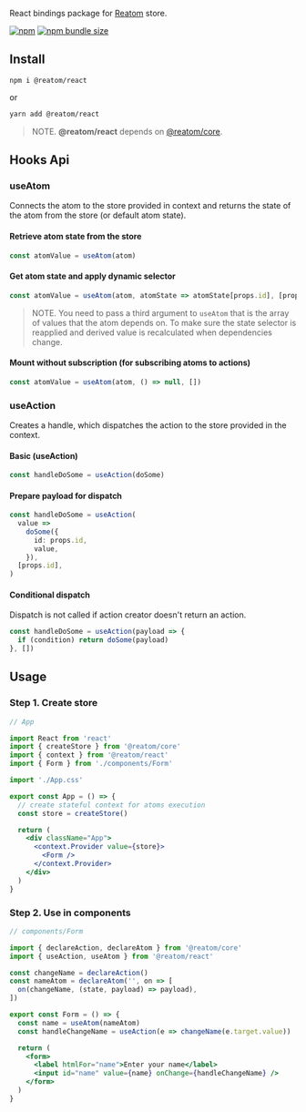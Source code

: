 React bindings package for [Reatom](https://github.com/artalar/reatom) store.

[![npm](https://img.shields.io/npm/v/@reatom/react?style=flat-square)](https://www.npmjs.com/package/@reatom/react)
[![npm bundle size](https://img.shields.io/bundlephobia/minzip/@reatom/react?style=flat-square)](https://bundlephobia.com/result?p=@reatom/react)

## Install

```
npm i @reatom/react
```

or

```sh
yarn add @reatom/react
```

> NOTE. **@reatom/react** depends on [@reatom/core](https://reatom.js.org/#/reatom-core).

## Hooks Api

### useAtom

Connects the atom to the store provided in context and returns the state of the atom from the store (or default atom state).

#### Retrieve atom state from the store

```ts
const atomValue = useAtom(atom)
```

#### Get atom state and apply dynamic selector

```ts
const atomValue = useAtom(atom, atomState => atomState[props.id], [props.id])
```

> NOTE. You need to pass a third argument to `useAtom` that is the array of values that the atom depends on. To make sure the state selector is reapplied and derived value is recalculated when dependencies change.

#### Mount without subscription (for subscribing atoms to actions)

```ts
const atomValue = useAtom(atom, () => null, [])
```

### useAction

Creates a handle, which dispatches the action to the store provided in the context.

#### Basic (useAction)

```ts
const handleDoSome = useAction(doSome)
```

#### Prepare payload for dispatch

```ts
const handleDoSome = useAction(
  value =>
    doSome({
      id: props.id,
      value,
    }),
  [props.id],
)
```

#### Conditional dispatch

Dispatch is not called if action creator doesn't return an action.

```ts
const handleDoSome = useAction(payload => {
  if (condition) return doSome(payload)
}, [])
```

## Usage

### Step 1. Create store

```jsx
// App

import React from 'react'
import { createStore } from '@reatom/core'
import { context } from '@reatom/react'
import { Form } from './components/Form'

import './App.css'

export const App = () => {
  // create stateful context for atoms execution
  const store = createStore()

  return (
    <div className="App">
      <context.Provider value={store}>
        <Form />
      </context.Provider>
    </div>
  )
}
```

### Step 2. Use in components

```jsx
// components/Form

import { declareAction, declareAtom } from '@reatom/core'
import { useAction, useAtom } from '@reatom/react'

const changeName = declareAction()
const nameAtom = declareAtom('', on => [
  on(changeName, (state, payload) => payload),
])

export const Form = () => {
  const name = useAtom(nameAtom)
  const handleChangeName = useAction(e => changeName(e.target.value))

  return (
    <form>
      <label htmlFor="name">Enter your name</label>
      <input id="name" value={name} onChange={handleChangeName} />
    </form>
  )
}
```
<!-- 
## Why React so unfriendly for state-managers

- github.com/facebook/react/issues/14259#issuecomment-439632622
- kaihao.dev/posts/Stale-props-and-zombie-children-in-Redux
-->
